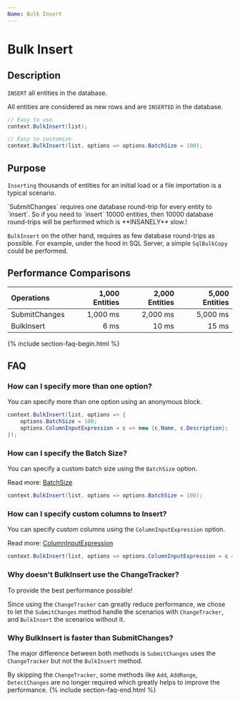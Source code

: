 ```yaml
---
Name: Bulk Insert
---
```


# Bulk Insert

## Description

`INSERT` all entities in the database.

All entities are considered as new rows and are `INSERTED` in the database.


```csharp
// Easy to use
context.BulkInsert(list);

// Easy to customize
context.BulkInsert(list, options => options.BatchSize = 100);
```

## Purpose
`Inserting` thousands of entities for an initial load or a file importation is a typical scenario.

<!--`SubmitChanges` method makes it quite impossible to handle this kind of situation directly from Entity Framework due to the number of database round-trips required. 

!-->`SubmitChanges` requires one database round-trip for every entity to `insert`. So if you need to `insert` 10000 entities, then 10000 database round-trips will be performed which is **INSANELY** slow.!

`BulkInsert` on the other hand, requires as few database round-trips as possible. For example, under the hood in SQL Server, a simple `SqlBulkCopy` could be performed.

## Performance Comparisons

| Operations      | 1,000 Entities | 2,000 Entities | 5,000 Entities |
| :-------------- | -------------: | -------------: | -------------: |
| SubmitChanges   | 1,000 ms       | 2,000 ms       | 5,000 ms       |
| BulkInsert      | 6 ms           | 10 ms          | 15 ms          |

{% include section-faq-begin.html %}
## FAQ

### How can I specify more than one option?
You can specify more than one option using an anonymous block.


```csharp
context.BulkInsert(list, options => {
	options.BatchSize = 100;
	options.ColumnInputExpression = c => new {c.Name, c.Description};
});
```

### How can I specify the Batch Size?
You can specify a custom batch size using the `BatchSize` option.

Read more: [BatchSize](/batch-size)


```csharp
context.BulkInsert(list, options => options.BatchSize = 100);
```

### How can I specify custom columns to Insert?
You can specify custom columns using the `ColumnInputExpression` option.

Read more: [ColumnInputExpression](/column-input-expression)


```csharp
context.BulkInsert(list, options => options.ColumnInputExpression = c => new {c.Name, c.Description});
```

<!--### How can I include child entities (Entity Graph)?
You can include child entities using the `IncludeGraph` option. Make sure to read about the `IncludeGraph` since this option is not as trivial as others.

Read more: [IncludeGraph](/include-graph) 


```csharp
context.BulkInsert(list, options => options.IncludeGraph = true);
``` !-->

### Why doesn't BulkInsert use the ChangeTracker?
To provide the best performance possible!

Since using the `ChangeTracker` can greatly reduce performance, we chose to let the `SubmitChanges` method handle the scenarios with `ChangeTracker`, and `BulkInsert` the scenarios without it.

### Why BulkInsert is faster than SubmitChanges?
The major difference between both methods is `SubmitChanges` uses the `ChangeTracker` but not the `BulkInsert` method.

By skipping the `ChangeTracker`, some methods like `Add`, `AddRange`, `DetectChanges` are no longer required which greatly helps to improve the performance.
{% include section-faq-end.html %}
